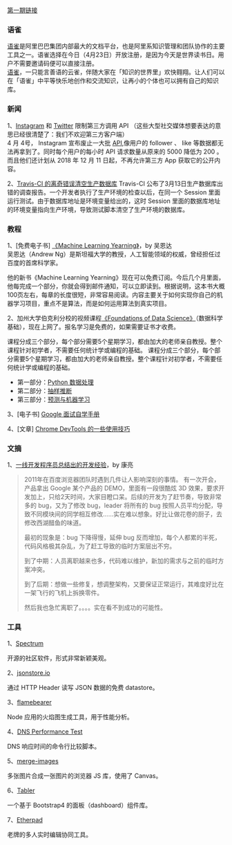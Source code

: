 [第一期链接](https://github.com/ruanyf/weekly/blob/master/docs/issue-1.md)

### 语雀

[语雀](https://www.yuque.com/?utm_source=ruanyifeng.com)是阿里巴巴集团内部最大的文档平台，也是阿里系知识管理和团队协作的主要工具之一。语雀选择在今日（4月23日）开放注册，是因为今天是世界读书日。用户不需要邀请码便可以直接注册。  
[语雀](https://www.yuque.com/?utm_source=ruanyifeng.com)，一只能言善语的云雀，伴随大家在「知识的世界里」欢快翱翔。让人们可以在「语雀」中平等快乐地创作和交流知识，让再小的个体也可以拥有自己的知识库。

### 新闻

1、[Instagram](https://www.macrumors.com/2018/04/04/instagram-disables-third-party-app-apis/) 和 [Twitter](https://blog.twitter.com/developer/en_us/topics/tools/2017/announcing-more-functionality-to-improve-customer-engagements-on-twitter.html) 限制第三方调用 API （这些大型社交媒体想要表达的意思已经很清楚了：我们不欢迎第三方客户端）  
4 月 4号， Instagram 宣布废止一大批 [API](https://www.instagram.com/developer/changelog/),像用户的 follower 、 like 等数据都无法再拿到了。同时每个用户的每小时 API 请求数量从原来的 5000 降低为 200 。而且他们还计划从 2018 年 12 月 11 日起，不再允许第三方 App 获取它的公开内容。

2、[Travis-CI 的离奇错误清空生产数据库](https://blog.travis-ci.com/2018-04-03-incident-post-mortem)
Travis-CI 公布了3月13日生产数据库出错的调查报告。一个开发者执行了生产环境的检查以后，在同一个 Session 里面运行测试。由于数据库地址是环境变量给出的，这时 Session 里面的数据库地址的环境变量指向生产环境，导致测试脚本清空了生产环境的数据库。

### 教程

1、[免费电子书] [《Machine Learning Yearning》](https://www.deeplearning.ai/machine-learning-yearning/)，by 吴恩达  
吴恩达（Andrew Ng）是斯坦福大学的教授，人工智能领域的权威，曾经担任过百度的首席科学家。


他的新书《Machine Learning Yearning》现在可以免费订阅。今后几个月里面，他每完成一个部分，你就会得到邮件通知，可以立即读到。根据说明，这本书大概100页左右，每章的长度很短，非常容易阅读。内容主要关于如何实现你自己的机器学习项目，重点不是算法，而是如何运用算法到真实项目。  

2、加州大学伯克利分校的视频课程[《Foundations of Data Science》](https://data.berkeley.edu/education/data-8x)（数据科学基础），现在上网了。报名学习是免费的，如果需要证书才收费。

课程分成三个部分，每个部分需要5个星期学习，都由加大的老师亲自教授。整个课程针对初学者，不需要任何统计学或编程的基础。
课程分成三个部分，每个部分需要5个星期学习，都由加大的老师亲自教授。整个课程针对初学者，不需要任何统计学或编程的基础。

- 第一部分：[Python 数据处理](https://www.edx.org/course/foundations-of-data-science-computational-thinking)
- 第二部分：[抽样推断](https://www.edx.org/course/foundations-of-data-science-inferential-thinking-b)
- 第三部分：[预测与机器学习](https://www.edx.org/course/foundations-of-data-science-prediction-and-machine)

3、[电子书] [Google 面试自学手册](https://github.com/jwasham/coding-interview-university/blob/master/translations/README-cn.md)

4、[文章] [Chrome DevTools 的一些使用技巧](https://flaviocopes.com/chrome-devtools-tips/#drag-and-drop-in-the-elements-panel)

### 文摘

1、[一线开发程序员总结出的开发经验](https://cloud.tencent.com/developer/article/1004735)，by 康亮

> 2011年在百度浏览器团队时遇到几件让人影响深刻的事情。 有一次开会，产品拿出 Google 某个产品的 DEMO，里面有一段很酷炫 3D 效果，要求开发加上，只给2天时间，大家目瞪口呆。后续的开发为了赶节奏，导致非常多的 bug，又为了修改 bug，leader 将所有的 bug 按照人员平均分配，导致不同模块间的同学相互修改......实在难以想象。好比让做花卷的厨子，去修改西湖醋鱼的味道。  
>
> 最初的现象是：bug 下降得慢，延伸 bug 反而增加，每个人都累的半死，代码风格极其杂乱，为了赶工导致的临时方案层出不穷。
>
> 到了中期：人员离职越来也多，代码难以维护，新加的需求与之前的临时方案冲突。
>
> 到了后期：想做一些修复，想调整架构，又要保证正常运行，其难度好比在一架飞行的飞机上拆换零件。
>
> 然后我也急忙离职了。。。。实在看不到成功的可能性。

### 工具

1、[Spectrum](https://github.com/withspectrum/spectrum)

开源的社区软件，形式非常新颖美观。

2、[jsonstore.io](https://github.com/bluzi/jsonstore)

通过 HTTP Header 读写 JSON 数据的免费 datastore。

3、[flamebearer](https://github.com/mapbox/flamebearer)

Node 应用的火焰图生成工具，用于性能分析。

4、[DNS Performance Test](https://github.com/cleanbrowsing/dnsperftest)

DNS 响应时间的命令行比较脚本。

5、[merge-images](https://github.com/lukechilds/merge-images)

多张图片合成一张图片的浏览器 JS 库，使用了 Canvas。

6、[Tabler](https://github.com/tabler/tabler)

一个基于 Bootstrap4 的面板（dashboard）组件库。

7、[Etherpad](http://etherpad.org/)

老牌的多人实时编辑协同工具。
